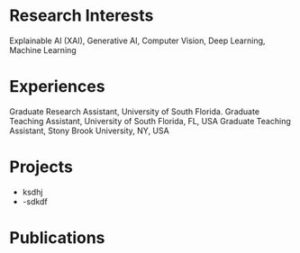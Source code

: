 # Research Interests 
Explainable AI (XAI), Generative AI, Computer Vision, Deep Learning, Machine Learning  

# Experiences
Graduate Research Assistant, University of South Florida.
Graduate Teaching Assistant, University of South Florida, FL, USA
Graduate Teaching Assistant, Stony Brook University, NY, USA

# Projects
- ksdhj
- -sdkdf
# Publications
